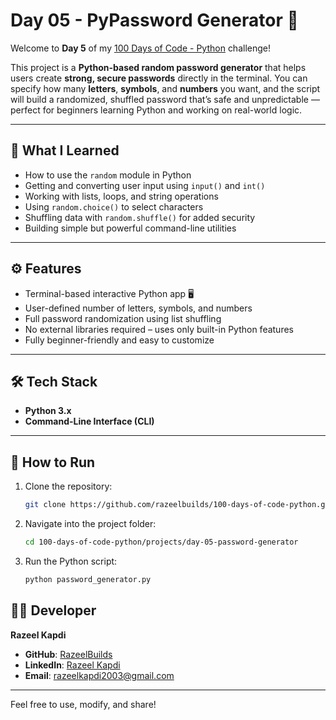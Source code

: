 # Day 05 - PyPassword Generator 🔐

Welcome to **Day 5** of my [100 Days of Code - Python](https://github.com/RazeelBuilds/100-days-of-code-python) challenge!

This project is a **Python-based random password generator** that helps users create **strong, secure passwords** directly in the terminal. You can specify how many **letters**, **symbols**, and **numbers** you want, and the script will build a randomized, shuffled password that’s safe and unpredictable — perfect for beginners learning Python and working on real-world logic.

---

## 🧠 What I Learned

- How to use the `random` module in Python
- Getting and converting user input using `input()` and `int()`
- Working with lists, loops, and string operations
- Using `random.choice()` to select characters
- Shuffling data with `random.shuffle()` for added security
- Building simple but powerful command-line utilities

---

## ⚙️ Features

- Terminal-based interactive Python app 🖥️
- User-defined number of letters, symbols, and numbers
- Full password randomization using list shuffling
- No external libraries required – uses only built-in Python features
- Fully beginner-friendly and easy to customize

---

## 🛠️ Tech Stack

- **Python 3.x**
- **Command-Line Interface (CLI)**

---

## 🚀 How to Run

1. Clone the repository:
   ```bash
   git clone https://github.com/razeelbuilds/100-days-of-code-python.git
   ```

2. Navigate into the project folder:
   ```bash
   cd 100-days-of-code-python/projects/day-05-password-generator
   ```

3. Run the Python script:
   ```bash
   python password_generator.py
   ```

## 👨‍💻 Developer

**Razeel Kapdi**

- **GitHub**: [RazeelBuilds](https://github.com/RazeelBuilds/)
- **LinkedIn**: [Razeel Kapdi](https://www.linkedin.com/in/razeel-kapdi-698955267/)
- **Email**: razeelkapdi2003@gmail.com

---

Feel free to use, modify, and share!

